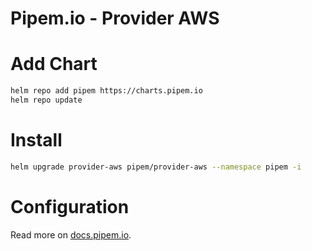 # Pipem.io - Provider AWS

# Add Chart

```bash
helm repo add pipem https://charts.pipem.io
helm repo update
```

# Install

```bash
helm upgrade provider-aws pipem/provider-aws --namespace pipem -i
```

# Configuration

Read more on [docs.pipem.io](https://docs.pipem.io).
